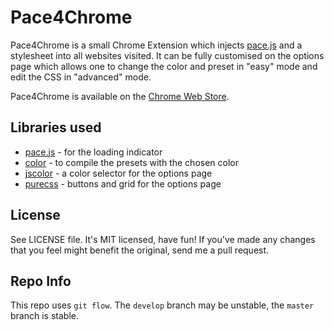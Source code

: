 # Pace4Chrome
Pace4Chrome is a small Chrome Extension which injects [pace.js](http://github.hubspot.com/pace/docs/welcome/) and a stylesheet into all websites visited. It can be fully customised on the options page which allows one to change the color and preset in "easy" mode and edit the CSS in "advanced" mode.

Pace4Chrome is available on the [Chrome Web Store](https://chrome.google.com/webstore/detail/pace4chrome/mnajikgodiohijkaknjomgpjjoogdfdj).

## Libraries used

+ [pace.js](http://github.hubspot.com/pace/docs/welcome/) - for the loading indicator
+ [color](https://github.com/harthur/color) - to compile the presets with the chosen color
+ [jscolor](http://jscolor.com/) - a color selector for the options page
+ [purecss](http://purecss.io/) - buttons and grid for the options page

## License

See LICENSE file. It's MIT licensed, have fun! If you've made any changes that you feel might benefit the original, send me a pull request.

## Repo Info
This repo uses `git flow`. The `develop` branch may be unstable, the `master` branch is stable.